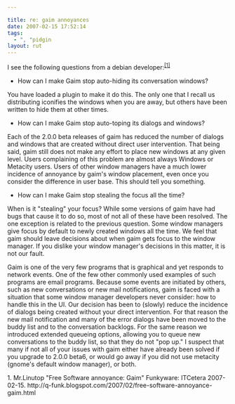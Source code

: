 ```yaml
---

title: re: gaim annoyances
date: 2007-02-15 17:52:14
tags:
  - ", "pidgin
layout: rut
---
```


I see the following questions from a debian developer:<sup>[\[1\]][ref1]</sup>

* How can I make Gaim stop auto-hiding its conversation windows?

You have loaded a plugin to make it do this.  The only one that I recall us distributing iconifies the windows when you are away, but others have been written to hide them at other times.

* How can I make Gaim stop auto-toping its dialogs and windows?

Each of the 2.0.0 beta releases of gaim has reduced the number of dialogs and windows that are created without direct user intervention.  That being said, gaim still does not make any effort to place new windows at any given level.  Users complaining of this problem are almost always Windows or Metacity users.  Users of other window managers have a much lower incidence of annoyance by gaim's window placement, even once you consider the difference in user base.  This should tell you something. 

* How can I make Gaim stop stealing the focus all the time?

When is it "stealing" your focus?  While some versions of gaim have had bugs that cause it to do so, most of not all of these have been resolved.  The one exception is related to the previous question.  Some window managers give focus by default to newly created windows all the time.  We feel that gaim should leave decisions about when gaim gets focus to the window manager.  If you dislike your window manager's decisions in this matter, it is not our fault.  

Gaim is one of the very few programs that is graphical and yet responds to network events.  One of the few other commonly used examples of such programs are email programs.  Because some events are initiated by others, such as new conversations or new mail notifications, gaim is faced with a situation that some window manager developers never consider: how to handle this in the UI.  Our decision has been to (slowly) reduce the incidence of dialogs being created without your direct intervention.  For that reason the new mail notification and many of the error dialogs have been moved to the buddy list and to the conversation backlogs.  For the same reason we introduced extended queueing options, allowing you to queue new conversations to the buddy list, so that they do not "pop up."  I suspect that many if not all of your issues with gaim either have already been solved if you upgrade to 2.0.0 beta6, or would go away if you did not use metacity (gnome's default window manager), or both.  

<div markdown="1" class="postrefs">
1. Mr.Linutop "Free Software annoyance: Gaim" Funkyware: ITCetera 2007-02-15.  http://q-funk.blogspot.com/2007/02/free-software-annoyance-gaim.html
</div>

[ref1]: http://q-funk.blogspot.com/2007/02/free-software-annoyance-gaim.html "Free Software annoyance: Gaim"

